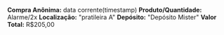 **Compra Anônima:** data corrente(timestamp)
**Produto/Quantidade:** Alarme/2x 
**Localização:** "pratileira A"
**Depósito:** "Depósito Mister"
**Valor Total:** R$205,00